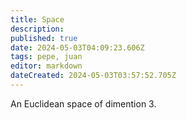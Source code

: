 ```yaml
---
title: Space
description: 
published: true
date: 2024-05-03T04:09:23.606Z
tags: pepe, juan
editor: markdown
dateCreated: 2024-05-03T03:57:52.705Z
---
```


An Euclidean space of dimention 3.